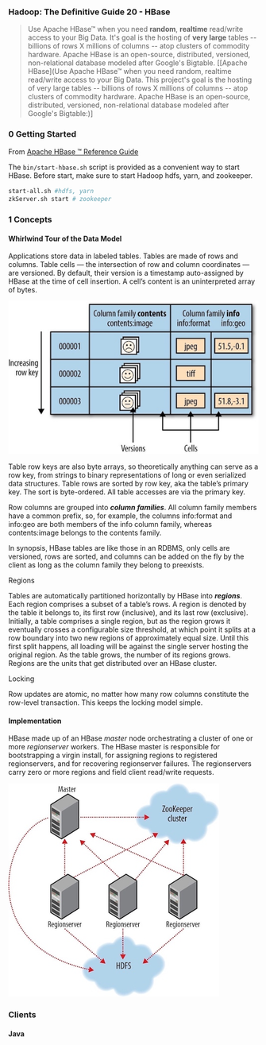 ### **Hadoop: The Definitive Guide 20 - HBase**


> Use Apache HBase™ when you need **random**, **realtime** read/write access to your Big Data. It's goal is the hosting of **very large** tables -- billions of rows X millions of columns -- atop clusters of commodity hardware. Apache HBase is an open-source, distributed, versioned, non-relational database modeled after Google's Bigtable. [[Apache HBase](Use Apache HBase™ when you need random, realtime read/write access to your Big Data. This project's goal is the hosting of very large tables -- billions of rows X millions of columns -- atop clusters of commodity hardware. Apache HBase is an open-source, distributed, versioned, non-relational database modeled after Google's Bigtable:)]


### 0 Getting Started

From [Apache HBase ™ Reference Guide](http://hbase.apache.org/book.html#quickstart)

The `bin/start-hbase.sh` script is provided as a convenient way to start HBase. Before start, make sure to start Hadoop hdfs, yarn, and zookeeper.

```bash
start-all.sh #hdfs, yarn
zkServer.sh start # zookeeper
```

### 1 Concepts

#### Whirlwind Tour of the Data Model

Applications store data in labeled tables. Tables are made of rows and columns. Table cells — the intersection of row and column coordinates — are versioned. By default, their version is a timestamp auto-assigned by HBase at the time of cell insertion. A cell’s content is an uninterpreted array of bytes.

![](figures/hbaseDataModel.jpg)

Table row keys are also byte arrays, so theoretically anything can serve as a row key, from strings to binary representations of long or even serialized data structures. Table rows are sorted by row key, aka the table’s primary key. The sort is byte-ordered. All table accesses are via the primary key.

Row columns are grouped into ***column families***. All column family members have a common prefix, so, for example, the columns info:format and info:geo are both members of the info column family, whereas contents:image belongs to the contents family.

In synopsis, HBase tables are like those in an RDBMS, only cells are versioned, rows are sorted, and columns can be added on the fly by the client as long as the column family they belong to preexists.

<hh>Regions</hh>

Tables are automatically partitioned horizontally by HBase into ***regions***. Each region comprises a subset of a table’s rows. A region is denoted by the table it belongs to, its first row (inclusive), and its last row (exclusive). Initially, a table comprises a single region, but as the region grows it eventually crosses a configurable size threshold, at which point it splits at a row boundary into two new regions of approximately equal size. Until this first split happens, all loading will be against the single server hosting the original region. As the table grows, the number of its regions grows. Regions are the units that get distributed over an HBase cluster.

<hh>Locking</hh>

Row updates are atomic, no matter how many row columns constitute the row-level transaction. This keeps the locking model simple.

#### Implementation

HBase made up of an HBase *master* node orchestrating a cluster of one or more *regionserver* workers. The HBase master is responsible for bootstrapping a virgin install, for assigning regions to registered regionservers, and for recovering regionserver failures. The regionservers carry zero or more regions and field client read/write requests.

![](figures/HBaseClusterMembers.jpg)

### Clients

#### Java
